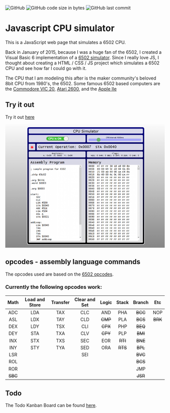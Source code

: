![GitHub](https://img.shields.io/github/license/msfwebdude/javascript-cpu-simulator?style=plastic) ![GitHub code size in bytes](https://img.shields.io/github/languages/code-size/msfwebdude/javascript-cpu-simulator?style=plastic)
![GitHub last commit](https://img.shields.io/github/last-commit/msfwebdude/javascript-cpu-simulator?style=plastic)

# Javascript CPU simulator
This is a JavaScript web page that simulates a 6502 CPU.

Back in January of 2015, because I was a huge fan of the 6502, I created a Visual Basic 6 implementation of a [6502 simulator](https://www.planet-source-code.com/vb/scripts/ShowCode.asp?txtCodeId=22670&lngWId=1). Since I really love JS, I thought about creating a HTML / CSS / JS project which simulates a 6502 CPU and see how far I could go with it.

The CPU that I am modeling this after is the maker community's beloved 8bit CPU from 1980's, the 6502. Some famous 6502 based computers are the [Commodore VIC 20](https://en.wikipedia.org/wiki/Commodore_VIC-20), [Atari 2600](https://en.wikipedia.org/wiki/Atari_2600), and the [Apple IIe](https://en.wikipedia.org/wiki/Apple_IIe)

## Try it out
Try it out [here](http://firoved.com/github/javascript-cpu-simulator/)

![Screenshot](assets/img/screenshot-for-readme.png)

## opcodes - assembly language commands
The opcodes used are based on the [6502 opcodes](http://www.6502.org/tutorials/6502opcodes.html).

### Currently the following opcodes work:

| Math    | Load and Store | Transfer | Clear and Set | Logic   | Stack   | Branch  | Etc     | 
|:-------:|:--------------:|:--------:|:-------------:|:-------:|:-------:|:-------:|:-------:|
| ADC     | LDA            | TAX      | CLC           | AND     | PHA     | ~~BCC~~ | NOP     |
| ASL     | LDX            | TAY      | CLD           | ~~CMP~~ | PLA     | ~~BCS~~ | ~~BRK~~ |
| DEX     | LDY            | TSX      | CLI           | ~~CPX~~ | PHP     | ~~BEQ~~ |         |
| DEY     | STA            | TXA      | CLV           | ~~CPY~~ | PLP     | ~~BMI~~ |         |
| INX     | STX            | TXS      | SEC           | EOR     | ~~RTI~~ | ~~BNE~~ |         |
| INY     | STY            | TYA      | SED           | ORA     | ~~RTS~~ | ~~BPL~~ |         |
| LSR     |                |          | SEI           |         |         | ~~BVC~~ |         |
| ROL     |                |          |               |         |         | ~~BCS~~ |         |
| ROR     |                |          |               |         |         |  JMP    |         |
| ~~SBC~~ |                |          |               |         |         | ~~JSR~~ |         |

## Todo

 The Todo  Kanban Board can be found [here](https://github.com/msfwebdude/javascript-cpu-simulator/projects/1).


